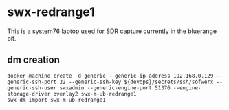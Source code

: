 # swx-redrange1

This is a system76 laptop used for SDR capture currently in the bluerange pit.

## dm creation

    docker-machine create -d generic --generic-ip-address 192.168.0.129 --generic-ssh-port 22 --generic-ssh-key ${devops}/secrets/ssh/sofwerx --generic-ssh-user swxadmin --generic-engine-port 51376 --engine-storage-driver overlay2 swx-m-ub-redrange1
    swx dm import swx-m-ub-redrange1

